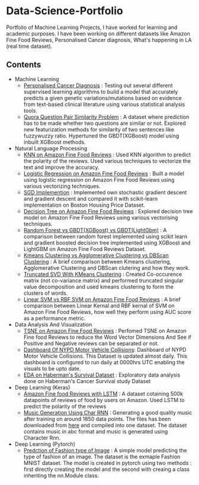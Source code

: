 # Data-Science-Portfolio
Portfolio of Machine Learning Projects, I have worked for learning and academic purposes.
I have been working on different datasets like Amazon Fine Food Reviews, Personalised
Cancer diagnosis, What's happening in LA (real time dataset).

## Contents
* Machine Learning
  * [Personalised Cancer Diagnosis](https://github.com/raj5287/Machine-Learning-Portfolio/blob/master/PersonalizedCancer_tfidf.ipynb) : Testing out several different supervised learning algorithms to build a model that accurately predicts a given genetic variations/mutations based on evidence from text-based clinical literature using various statistical analysis tools.
  * [Quora Question Pair Similarity Problem](https://github.com/raj5287/Machine-Learning-Portfolio/blob/master/Quora.ipynb)  : A dataset where prediction has to be made whether two questions are similar or not. Explored new featurization methods for similarity of two sentences like fuzzywuzzy ratio. Hypertuned the GBDT(XGBoost) model using inbuilt XGBoost methods.
* Natural Language Processing
  * [KNN on Amazon Fine Food Reviews](https://github.com/raj5287/Machine-Learning-Porfolio/blob/master/Knn%20on%20Amazon%20food%20using%204%20methods.ipynb) : Used KNN algorithm to predict the polarity of the reviews. Used various techniques to vectorize the text and improve the accuracy.
  * [Logistic Regression on Amazon Fine Food Reviews](https://github.com/raj5287/Machine-Learning-Portfolio/blob/master/Logistic%20Regression%20K%20fold.ipynb) : Built a model using logistic regression on Amazon Fine Food Reviews using various vectorizing techniques.
  * [SGD Implemention](https://github.com/raj5287/Machine-Learning-Portfolio/blob/master/SGD%20Implementation.ipynb) : Implemented own stochastic gradient descent and gradient descent and compared it with scikit-learn implementation on Boston Housing Price Dataset.
  * [Decision Tree on Amazon Fine Food Reviews](https://github.com/raj5287/Machine-Learning-Portfolio/blob/master/Amazon%20Fine%20Food%20-%20Decision%20Tree.ipynb) : Explored decision tree model on Amazon Fine Food Reviews using various vectorising techniques.
  * [Random Forest vs GBDT(XGBoost) vs GBDT(LightGbm)](https://github.com/raj5287/Machine-Learning-Portfolio/blob/master/Amazon%20Fine%20Food%20-%20Random%20Forest.ipynb) : A comparison between random forest implemented using scikit learn and gradient boosted decision tree implemented using XGBoost and LightGBM on Amazon Fine Food Reviews Dataset.
  * [Kmeans Clustering vs Agglomerative Clustering vs DBScan Clustering](https://github.com/raj5287/Machine-Learning-Portfolio/blob/master/Amazon%20Fine%20Food%20Reviews%20-%20Clustering.ipynb) : A brief comparison between Kmeans clustering, Agglomerative Clustering and DBScan clutering and how they work.
  * [Truncated SVD With KMeans Clustering](https://github.com/raj5287/Machine-Learning-Portfolio/blob/master/Amazon%20Fine%20Food%20Reviews%20-%20Truncated%20SVD.ipynb) : Created Co-occurence matrix (not co-variance matrix) and performed truncated singular value decomposition and used kmeans clustering to form the clusters of words.
  * [Linear SVM vs RBF SVM on Amazon Fine Food Reviews](https://github.com/raj5287/Machine-Learning-Portfolio/blob/master/Amazon%20Fine%20Food%20-%20Support%20Vector%20Machines.ipynb) : A brief comparison between Linear Kernal and RBF kernal of SVM on Amazon Fine Food Reviews, how well they perform using AUC score as a performance metric.
* Data Analysis And Visualization
  * [TSNE on Amazon Fine Food Reviews](https://github.com/raj5287/Machine-Learning-Porfolio/blob/master/TSNE.ipynb) : Perfomed TSNE on Amazon Fine food Reviews to reduce the Word Vector Dimensions And See if Positive and Negative reviews can be separated or not.
  * [Dashboard Of NYPD Motor Vehicle Collisions](https://www.kaggle.com/raj5287/nypd-motor-vehicle-collisions): Dashboard of NYPD Motor Vehicle Collisions. This Dataset is updated almost daily. This dashboard is configured to run daily at 0000hrs UTC enabling the visuals to be upto date.
  * [EDA on Haberman's Survival Dataset](https://github.com/raj5287/Machine-Learning-Porfolio/blob/master/haberman's%20dataset%20case%20study.ipynb) : Exploratory data analysis done on Haberman's Cancer Survival study Dataset
* Deep Learning (Keras)
  * [Amazon Fine food Reviews with LSTM](https://github.com/raj5287/Machine-Learning-Portfolio/blob/master/Amazon_Fine_Food_Reviews_using_LSTM.ipynb) : A dataset cotaining 500k datapoints of reviews of food by users on Amazon. Used LSTM to predict the polarity of the reviews
  * [Music Generation Using Char RNN](https://www.kaggle.com/raj5287/music-generation-using-char-rnn) : Generating a good quality music after training on around 1850 data points. The files has been downloaded from [here](http://trillian.mit.edu/~jc/music/book/oneills/1850/X/) and compiled into one dataset. The dataset contains music in abc format and music is generated using Character Rnn.
* Deep Learning (Pytorch)
  * [Predction of Fashion type of Image](https://github.com/raj5287/Machine-Learning-Portfolio/blob/master/Fashion_MNIST_(Exercises).ipynb) : A simple model predicting the type of fashion of an image. The dataset is the exmaple Fashion MNIST dataset. The model is created in pytorch using two methods : first directly creating the model and the second with creaing a class inheriting the nn.Module class.
